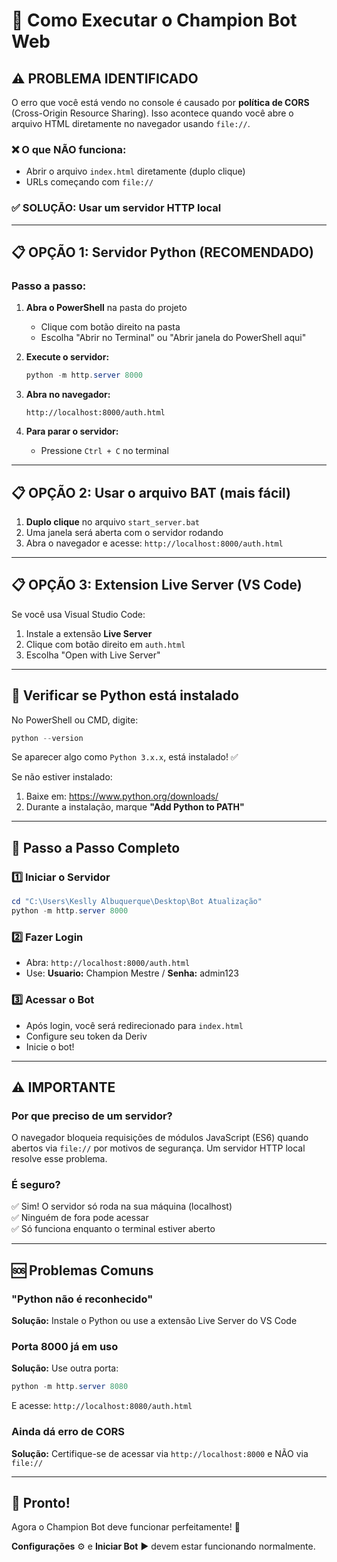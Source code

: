 # 🚀 Como Executar o Champion Bot Web

## ⚠️ PROBLEMA IDENTIFICADO

O erro que você está vendo no console é causado por **política de CORS** (Cross-Origin Resource Sharing). Isso acontece quando você abre o arquivo HTML diretamente no navegador usando `file://`.

### ❌ O que NÃO funciona:
- Abrir o arquivo `index.html` diretamente (duplo clique)
- URLs começando com `file://`

### ✅ SOLUÇÃO: Usar um servidor HTTP local

---

## 📋 OPÇÃO 1: Servidor Python (RECOMENDADO)

### Passo a passo:

1. **Abra o PowerShell** na pasta do projeto
   - Clique com botão direito na pasta
   - Escolha "Abrir no Terminal" ou "Abrir janela do PowerShell aqui"

2. **Execute o servidor:**
   ```powershell
   python -m http.server 8000
   ```

3. **Abra no navegador:**
   ```
   http://localhost:8000/auth.html
   ```

4. **Para parar o servidor:**
   - Pressione `Ctrl + C` no terminal

---

## 📋 OPÇÃO 2: Usar o arquivo BAT (mais fácil)

1. **Duplo clique** no arquivo `start_server.bat`
2. Uma janela será aberta com o servidor rodando
3. Abra o navegador e acesse: `http://localhost:8000/auth.html`

---

## 📋 OPÇÃO 3: Extension Live Server (VS Code)

Se você usa Visual Studio Code:

1. Instale a extensão **Live Server**
2. Clique com botão direito em `auth.html`
3. Escolha "Open with Live Server"

---

## 🔧 Verificar se Python está instalado

No PowerShell ou CMD, digite:
```powershell
python --version
```

Se aparecer algo como `Python 3.x.x`, está instalado! ✅

Se não estiver instalado:
1. Baixe em: https://www.python.org/downloads/
2. Durante a instalação, marque **"Add Python to PATH"**

---

## 🎯 Passo a Passo Completo

### 1️⃣ Iniciar o Servidor
```powershell
cd "C:\Users\Keslly Albuquerque\Desktop\Bot Atualização"
python -m http.server 8000
```

### 2️⃣ Fazer Login
- Abra: `http://localhost:8000/auth.html`
- Use: **Usuario:** Champion Mestre / **Senha:** admin123

### 3️⃣ Acessar o Bot
- Após login, você será redirecionado para `index.html`
- Configure seu token da Deriv
- Inicie o bot!

---

## ⚠️ IMPORTANTE

### Por que preciso de um servidor?

O navegador bloqueia requisições de módulos JavaScript (ES6) quando abertos via `file://` por motivos de segurança. Um servidor HTTP local resolve esse problema.

### É seguro?

✅ Sim! O servidor só roda na sua máquina (localhost)  
✅ Ninguém de fora pode acessar  
✅ Só funciona enquanto o terminal estiver aberto  

---

## 🆘 Problemas Comuns

### "Python não é reconhecido"
**Solução:** Instale o Python ou use a extensão Live Server do VS Code

### Porta 8000 já em uso
**Solução:** Use outra porta:
```powershell
python -m http.server 8080
```
E acesse: `http://localhost:8080/auth.html`

### Ainda dá erro de CORS
**Solução:** Certifique-se de acessar via `http://localhost:8000` e NÃO via `file://`

---

## 🎉 Pronto!

Agora o Champion Bot deve funcionar perfeitamente! 🚀

**Configurações** ⚙️ e **Iniciar Bot** ▶️ devem estar funcionando normalmente.
